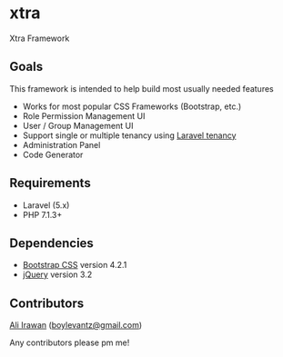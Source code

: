 # xtra
Xtra Framework

## Goals
This framework is intended to help build most usually needed features

* Works for most popular CSS Frameworks (Bootstrap, etc.)
* Role Permission Management UI
* User / Group Management UI
* Support single or multiple tenancy using [Laravel tenancy](https://github.com/hyn/multi-tenant)
* Administration Panel
* Code Generator

## Requirements

* Laravel (5.x)
* PHP 7.1.3+

## Dependencies

* [Bootstrap CSS](https://getbootstrap.com/) version 4.2.1
* [jQuery](https://jquery.com/) version 3.2


## Contributors
[Ali Irawan](https://github.com/ali-irawan) ([boylevantz@gmail.com](mailto:boylevantz@gmail.com))

Any contributors please pm me!
